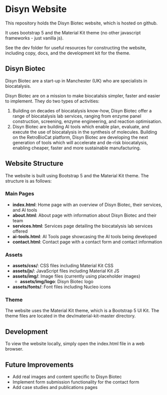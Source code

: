 # Disyn Website

This repository holds the Disyn Biotec website, which is hosted on github.  

It uses bootstrap 5 and the Material Kit theme (no other javascript frameworks - just vanilla js).  

See the dev folder for useful resources for constructing the website, including copy, docs, and the development kit for the theme.

## Disyn Biotec
Disyn Biotec are a start-up in Manchester (UK) who are specialists in biocatalysis.  

Disyn Biotec are on a mission to make biocatalsis simpler, faster and easier to implement. They do two types of activities:
1. Building on decades of biocatalysis know-how, Disyn Biotec offer a range of biocatalysis lab services, ranging from enzyme panel construction, screening, enzyme engineering, and reaction optimisation.  
2. Disyn Biotec are building AI tools which enable plan, evaluate, and execute the use of biocatalysis in the synthesis of molecules. Building on the RetroBioCat platform, Disyn Biotec are developing the next generation of tools which will accelerate and de-risk biocatalysis, enabling cheaper, faster and more sustainable manufacturing.

## Website Structure

The website is built using Bootstrap 5 and the Material Kit theme. The structure is as follows:

### Main Pages
- **index.html**: Home page with an overview of Disyn Biotec, their services, and AI tools
- **about.html**: About page with information about Disyn Biotec and their team
- **services.html**: Services page detailing the biocatalysis lab services offered
- **ai-tools.html**: AI Tools page showcasing the AI tools being developed
- **contact.html**: Contact page with a contact form and contact information

### Assets
- **assets/css/**: CSS files including Material Kit CSS
- **assets/js/**: JavaScript files including Material Kit JS
- **assets/img/**: Image files (currently using placeholder images)
    - **assets/img/logo**: Disyn Biotec logo
- **assets/fonts/**: Font files including Nucleo icons

### Theme
The website uses the Material Kit theme, which is a Bootstrap 5 UI Kit. The theme files are located in the dev/material-kit-master directory.

## Development

To view the website locally, simply open the index.html file in a web browser.

## Future Improvements
- Add real images and content specific to Disyn Biotec
- Implement form submission functionality for the contact form
- Add case studies and publications pages

